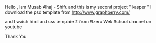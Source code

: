 Hello , Iam Musab Alhaj - Shifu
and this is my second project " kasper "
I download the psd template from http://www.graphberry.com/

and I watch html and css template 2 from Elzero Web School channel on youtube 

Thank You 
